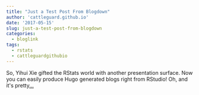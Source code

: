 ```yaml
---
title: "Just a Test Post From Blogdown"
author: 'cattleguard.github.io'
date: '2017-05-15'
slug: just-a-test-post-from-blogdown
categories:
  - bloglink
tags:
  - rstats
  - cattleguardgithubio
---
```


So, Yihui Xie gifted the RStats world with another presentation surface. Now you can easily produce Hugo generated blogs right from RStudio! Oh, and it's pretty[... <i class="fas fa-external-link-alt"></i>](https://cattleguard.github.io/2017/05/15/just-a-test-post-from-blogdown/)

